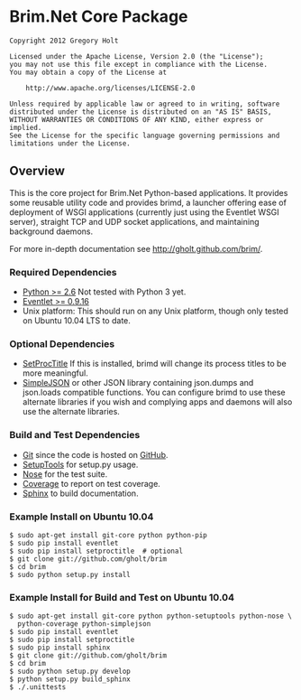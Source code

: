 # Brim.Net Core Package

    Copyright 2012 Gregory Holt

    Licensed under the Apache License, Version 2.0 (the "License");
    you may not use this file except in compliance with the License.
    You may obtain a copy of the License at

        http://www.apache.org/licenses/LICENSE-2.0

    Unless required by applicable law or agreed to in writing, software
    distributed under the License is distributed on an "AS IS" BASIS,
    WITHOUT WARRANTIES OR CONDITIONS OF ANY KIND, either express or implied.
    See the License for the specific language governing permissions and
    limitations under the License.

## Overview

This is the core project for Brim.Net Python-based applications. It provides
some reusable utility code and provides brimd, a launcher offering ease of
deployment of WSGI applications (currently just using the Eventlet WSGI
server), straight TCP and UDP socket applications, and maintaining background
daemons.

For more in-depth documentation see <http://gholt.github.com/brim/>.

### Required Dependencies

* [Python >= 2.6](http://python.org/) Not tested with Python 3 yet.
* [Eventlet >= 0.9.16](http://eventlet.net/)
* Unix platform: This should run on any Unix platform, though only tested on
  Ubuntu 10.04 LTS to date.

### Optional Dependencies

* [SetProcTitle](http://code.google.com/p/py-setproctitle/) If this is
  installed, brimd will change its process titles to be more meaningful.
* [SimpleJSON](https://github.com/simplejson/simplejson) or other JSON library
  containing json.dumps and json.loads compatible functions. You can configure
  brimd to use these alternate libraries if you wish and complying apps and
  daemons will also use the alternate libraries.

### Build and Test Dependencies

* [Git](http://git-scm.com/) since the code is hosted on
  [GitHub](http://github.com/gholt/brim).
* [SetupTools](http://packages.python.org/distribute/) for setup.py usage.
* [Nose](http://readthedocs.org/docs/nose/en/latest/) for the test suite.
* [Coverage](http://nedbatchelder.com/code/coverage/) to report on test
  coverage.
* [Sphinx](http://sphinx.pocoo.org/) to build documentation.

### Example Install on Ubuntu 10.04

    $ sudo apt-get install git-core python python-pip
    $ sudo pip install eventlet
    $ sudo pip install setproctitle  # optional
    $ git clone git://github.com/gholt/brim
    $ cd brim
    $ sudo python setup.py install

### Example Install for Build and Test on Ubuntu 10.04

    $ sudo apt-get install git-core python python-setuptools python-nose \
      python-coverage python-simplejson
    $ sudo pip install eventlet
    $ sudo pip install setproctitle
    $ sudo pip install sphinx
    $ git clone git://github.com/gholt/brim
    $ cd brim
    $ sudo python setup.py develop
    $ python setup.py build_sphinx
    $ ./.unittests
